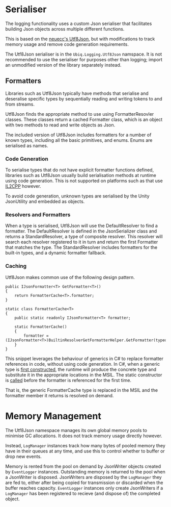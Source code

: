 # Serialiser

The logging functionality uses a custom Json serialiser that facilitates building Json objects across multiple different functions.

This is based on the [neuecc's Utf8Json](https://github.com/neuecc/Utf8Json), but with modifications to track memory usage and remove code generation requirements.

The Utf8Json serialiser is in the `Ubiq.Logging.Utf8Json` namspace. It is not recommended to use the serialiser for purposes other than logging; import an unmodified version of the library separately instead.

## Formatters

Libraries such as Utf8Json typically have methods that serialise and deseralise specific types by sequentially reading and writing tokens to and from streams. 

Utf8Json finds the appropriate method to use using FormatterResovler classes. These classes return a cached Formatter class, which is an object with two methods to read and write objects as Json.

The included version of Utf8Json includes formatters for a number of known types, including all the basic primitives, and enums. Enums are serialised as names. 

### Code Generation

To serialise types that do not have explicit formatter functions defined, libraries such as Utf8Json usually build serialisation methods at runtime using code generation. This is not supported on platforms such as that use [IL2CPP](https://docs.unity3d.com/Manual/ScriptingRestrictions.html) however. 

To avoid code generation, unknown types are serialised by the Unity JsonUtility and embedded as objects.

### Resolvers and Formatters

When a type is serialised, Utf8Json will use the DefaultResolver to find a formatter. The DefaultResolver is defined in the JsonSerializer class and returns a StandardResolver, a type of composite resolver. This resolver will search each resolver registered to it in turn and return the first Formatter that matches the type. The StandardResolver includes formatters for the built-in types, and a dynamic formatter fallback.

### Caching

Utf8Json makes common use of the following design pattern.

```
public IJsonFormatter<T> GetFormatter<T>()
{
	return FormatterCache<T>.formatter;
}

static class FormatterCache<T>
{
	public static readonly IJsonFormatter<T> formatter;

	static FormatterCache()
	{
		formatter = (IJsonFormatter<T>)BuiltinResolverGetFormatterHelper.GetFormatter(typeof(T));
	}
}
```

This snippet leverages the behaviour of generics in C# to replace formatter references in code, without using code generation.
In C#, when a generic type is [first constructed](https://docs.microsoft.com/en-us/dotnet/csharp/programming-guide/generics/generics-in-the-run-time), the runtime will produce the concrete type and substitute it in the appropriate locations in the MSIL.
The static constructor is [called]((https://docs.microsoft.com/en-us/dotnet/csharp/programming-guide/classes-and-structs/static-constructors)) before the formatter is referenced for the first time.

That is, the generic FormatterCache<T> type is replaced in the MSIL and the formatter member it returns is resolved on demand.

# Memory Management

The Utf8Json namespace manages its own global memory pools to minimise GC allocations. It does not track memory usage directly however. 

Instead, `LogManager` instances track how many bytes of pooled memory they have in their queues at any time, and use this to control whether to buffer or drop new events. 

Memory is rented from the pool on demand by JsonWriter objects created by `EventLogger` instances. Outstanding memory is returned to the pool when a JsonWriter is disposed. JsonWriters are disposed by the `LogManager` they are fed to, either after being copied for transmission or discarded when the buffer reaches capacity. `EventLogger` instances only create JsonWriters if a `LogManager` has been registered to recieve (and dispose of) the completed object.